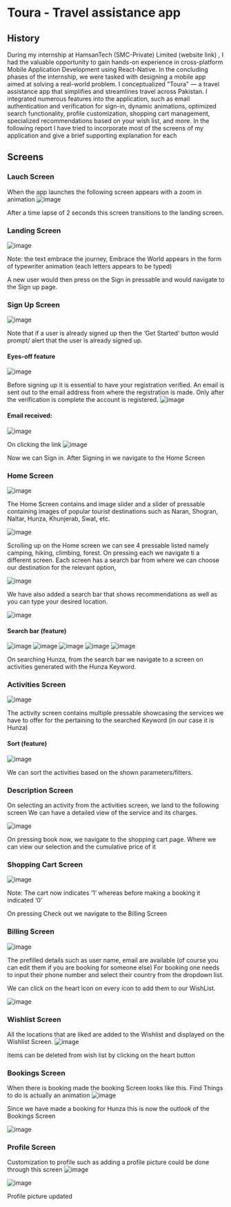 # Toura - Travel assistance app

## History
During my internship at HamsanTech (SMC-Private) Limited (website link) , I had the valuable opportunity to gain hands-on experience in cross-platform Mobile Application Development using React-Native. In the concluding phases of the internship, we were tasked with designing a mobile app aimed at solving a real-world problem. I conceptualized "Toura" — a travel assistance app that simplifies and streamlines travel across Pakistan.
I integrated numerous features into the application, such as email authentication and verification for sign-in, dynamic animations, optimized search functionality, profile customization, shopping cart management, specialized recommendations based on your wish list, and more.
In the following report I have tried to incorporate most of the screens of my application and give a brief supporting explanation for each

## Screens
### Lauch Screen
When the app launches the following screen appears with a zoom in  animation
![image](https://github.com/Nimra-Arif/Toura/assets/119102280/ae07de9c-8dfa-4d92-8aaf-2db66fbe564d)


After a time lapse of  2 seconds this screen transitions to the landing screen.



### Landing Screen
![image](https://github.com/Nimra-Arif/Toura/assets/119102280/19d49bf3-940e-42df-bfa3-f5f0d33e083f)

Note: the text embrace the journey, Embrace the World appears in the form of typewriter animation (each letters appears to be typed)


A new user would then press on the Sign in pressable and would navigate to the Sign up page.
### Sign Up Screen

![image](https://github.com/Nimra-Arif/Toura/assets/119102280/9a23b27c-eba9-4783-bf93-b83686d48f4c)


Note that if a user is already signed up then the ‘Get Started’ button would prompt/ alert that the user is already signed up.

#### Eyes-off feature	
![image](https://github.com/Nimra-Arif/Toura/assets/119102280/24a3e9c9-ec12-4e80-9ed0-e8dfa8f937e3)

Before signing up it is essential to have your registration verified. An email is sent out to the email address from where the registration is made. Only after the verification is complete the account is registered.
 ![image](https://github.com/Nimra-Arif/Toura/assets/119102280/ea72bfaa-0a55-4a76-95ac-19bec6ae4437)


#### Email received:
 ![image](https://github.com/Nimra-Arif/Toura/assets/119102280/08bf3a57-bd46-4406-ab4d-6c84c1a6dbdc)

On clicking the link
![image](https://github.com/Nimra-Arif/Toura/assets/119102280/bc3d777a-3051-4bdc-83a0-a73a6ab284de)

 
Now we can Sign in. After Signing in we navigate to the Home Screen


### Home Screen
![image](https://github.com/Nimra-Arif/Toura/assets/119102280/043a8ad0-63f1-4eb4-87be-1473d6d02766)

 

The Home Screen contains and image slider and a slider of pressable containing images of popular tourist destinations such as Naran, Shogran, Naltar, Hunza, Khunjerab, Swat, etc.
 

![image](https://github.com/Nimra-Arif/Toura/assets/119102280/4cc6ded9-4f4b-43f0-8b6b-7edc0c8fe607)

Scrolling up on the Home screen we can see 4 pressable listed namely camping, hiking, climbing, forest. On pressing each we navigate ti a different screen. Each screen has a search bar from where we can choose our destination for the relevant option,

![image](https://github.com/Nimra-Arif/Toura/assets/119102280/a98aec9e-b380-45b7-9e09-ac3f30303403)


We have also added a search bar that shows recommendations as well as you can type your desired location.

![image](https://github.com/Nimra-Arif/Toura/assets/119102280/efef3471-2cf1-4f24-b1c9-e80346ace505)

#### Search bar (feature)
![image](https://github.com/Nimra-Arif/Toura/assets/119102280/51bed518-603d-4ac0-844b-e3030343dc91)
![image](https://github.com/Nimra-Arif/Toura/assets/119102280/243a4335-80c3-498c-9b3a-d20a7651f830)
![image](https://github.com/Nimra-Arif/Toura/assets/119102280/8508ffe2-c7b8-4d78-9e23-f602377ac128)
![image](https://github.com/Nimra-Arif/Toura/assets/119102280/52574781-97a0-4b96-b765-ad7ff2821584)
![image](https://github.com/Nimra-Arif/Toura/assets/119102280/e287efb7-c17e-41cb-b0fa-748fdf70c534)




  
  

On searching Hunza, from the search bar we navigate to a screen on activities generated with the Hunza Keyword.



### Activities Screen

 ![image](https://github.com/Nimra-Arif/Toura/assets/119102280/14e893c4-2518-4d81-9201-b3d99927e6e8)


The activity screen contains multiple pressable showcasing the services we have to offer for the pertaining to the searched Keyword (in our case it is Hunza)


#### Sort (feature)
![image](https://github.com/Nimra-Arif/Toura/assets/119102280/2de9f2fc-b9d2-4f51-b042-4c2b0ef96255)

We can sort the activities based on the shown parameters/filters.
 
### Description Screen
On selecting an activity from the activities screen, we land to the following screen We can have a detailed view of the service and its charges.

 ![image](https://github.com/Nimra-Arif/Toura/assets/119102280/8b161aa3-38f3-42eb-b833-7ec324e34280)

On pressing book now, we navigate to the shopping cart page. Where we can view our selection and the cumulative price of it
### Shopping Cart Screen
![image](https://github.com/Nimra-Arif/Toura/assets/119102280/3dd66300-b221-4086-96a8-2dfb5cf9b5e0)


Note: The cart now indicates ‘1’ whereas before making a booking it indicated ‘0’

On pressing Check out we navigate to the Billing Screen

### Billing Screen 
![image](https://github.com/Nimra-Arif/Toura/assets/119102280/54a3050d-b098-4bc4-bc72-effc10943fe4)

The prefilled details such as user name, email are available (of course you can edit them if you are booking for someone else) 
For booking one needs to input their phone number and select their country from the dropdown list.


We can click on the heart icon on every icon to add them to our WishList.

 ![image](https://github.com/Nimra-Arif/Toura/assets/119102280/18950f72-d2cd-4a0c-8f43-f4becba47b00)


### Wishlist Screen
All the locations that are liked are added to the Wishlist and displayed on the Wishlist Screen.
 ![image](https://github.com/Nimra-Arif/Toura/assets/119102280/6dfe2070-8a56-48d1-81f3-8531a8eeea9c)

Items can be deleted from wish list by clicking on the heart button

### Bookings Screen
When there is booking made the booking Screen looks like this. Find Things to do is actually an animation
![image](https://github.com/Nimra-Arif/Toura/assets/119102280/4d205c6e-b8d5-47ea-93d8-ecb8f3c50f14)


Since we have made a booking for Hunza this is now the outlook of the Bookings Screen
 
![image](https://github.com/Nimra-Arif/Toura/assets/119102280/047062c8-425a-4c55-9c38-d812e808f2c2)


### Profile Screen
Customization to profile such as adding a profile picture could be done through this screen 
 ![image](https://github.com/Nimra-Arif/Toura/assets/119102280/79dc59a5-b907-4991-8338-2cc071ad4fa5)

![image](https://github.com/Nimra-Arif/Toura/assets/119102280/e54b6566-0995-40d1-b8c6-0392cca6bf5d)

Profile picture updated
 
